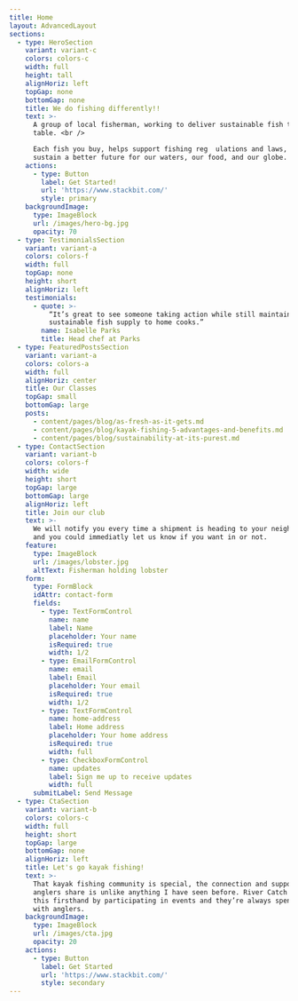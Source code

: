 ```yaml
---
title: Home
layout: AdvancedLayout
sections:
  - type: HeroSection
    variant: variant-c
    colors: colors-c
    width: full
    height: tall
    alignHoriz: left
    topGap: none
    bottomGap: none
    title: We do fishing differently!!
    text: >-
      A group of local fisherman, working to deliver sustainable fish to your
      table. <br />

      Each fish you buy, helps support fishing reg  ulations and laws, to help
      sustain a better future for our waters, our food, and our globe.
    actions:
      - type: Button
        label: Get Started!
        url: 'https://www.stackbit.com/'
        style: primary
    backgroundImage:
      type: ImageBlock
      url: /images/hero-bg.jpg
      opacity: 70
  - type: TestimonialsSection
    variant: variant-a
    colors: colors-f
    width: full
    topGap: none
    height: short
    alignHoriz: left
    testimonials:
      - quote: >-
          “It’s great to see someone taking action while still maintaining a
          sustainable fish supply to home cooks.”
        name: Isabelle Parks
        title: Head chef at Parks
  - type: FeaturedPostsSection
    variant: variant-a
    colors: colors-a
    width: full
    alignHoriz: center
    title: Our Classes
    topGap: small
    bottomGap: large
    posts:
      - content/pages/blog/as-fresh-as-it-gets.md
      - content/pages/blog/kayak-fishing-5-advantages-and-benefits.md
      - content/pages/blog/sustainability-at-its-purest.md
  - type: ContactSection
    variant: variant-b
    colors: colors-f
    width: wide
    height: short
    topGap: large
    bottomGap: large
    alignHoriz: left
    title: Join our club
    text: >-
      We will notify you every time a shipment is heading to your neighborhood,
      and you could immediatly let us know if you want in or not.
    feature:
      type: ImageBlock
      url: /images/lobster.jpg
      altText: Fisherman holding lobster
    form:
      type: FormBlock
      idAttr: contact-form
      fields:
        - type: TextFormControl
          name: name
          label: Name
          placeholder: Your name
          isRequired: true
          width: 1/2
        - type: EmailFormControl
          name: email
          label: Email
          placeholder: Your email
          isRequired: true
          width: 1/2
        - type: TextFormControl
          name: home-address
          label: Home address
          placeholder: Your home address
          isRequired: true
          width: full
        - type: CheckboxFormControl
          name: updates
          label: Sign me up to receive updates
          width: full
      submitLabel: Send Message
  - type: CtaSection
    variant: variant-b
    colors: colors-c
    width: full
    height: short
    topGap: large
    bottomGap: none
    alignHoriz: left
    title: Let's go kayak fishing!
    text: >-
      That kayak fishing community is special, the connection and support the
      anglers share is unlike anything I have seen before. River Catch has seen
      this firsthand by participating in events and they’re always spending time
      with anglers.
    backgroundImage:
      type: ImageBlock
      url: /images/cta.jpg
      opacity: 20
    actions:
      - type: Button
        label: Get Started
        url: 'https://www.stackbit.com/'
        style: secondary
---
```

